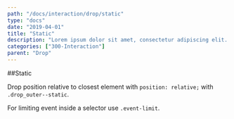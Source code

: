 ```yaml
---
path: "/docs/interaction/drop/static"
type: "docs"
date: "2019-04-01"
title: "Static"
description: "Lorem ipsum dolor sit amet, consectetur adipiscing elit. Nunc tempus laoreet leo sit amet iaculis."
categories: ["300-Interaction"]
parent: "Drop"
---
```


##Static

Drop position relative to closest element with `position: relative;` with `.drop_outer--static`.

For limiting event inside a selector use `.event-limit`.

<demo>
  <demovanilla src="demos/docs/interaction/drop/static" name="static">
  </demovanilla>
</demo>
